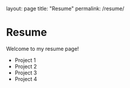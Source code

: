 layout: page
title: "Resume"
permalink: /resume/

# Resume

Welcome to my resume page!
- Project 1
- Project 2
- Project 3
- Project 4
